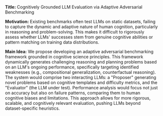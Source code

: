 **Title:** Cognitively Grounded LLM Evaluation via Adaptive Adversarial Benchmarking

**Motivation:** Existing benchmarks often test LLMs on static datasets, failing to capture the dynamic and adaptive nature of human cognition, particularly in reasoning and problem-solving. This makes it difficult to rigorously assess whether LLMs' successes stem from genuine cognitive abilities or pattern matching on training data distributions.

**Main Idea:** We propose developing an adaptive adversarial benchmarking framework grounded in cognitive science principles. This framework dynamically generates challenging reasoning and planning problems based on an LLM's ongoing performance, specifically targeting identified weaknesses (e.g., compositional generalization, counterfactual reasoning). The system would comprise two interacting LLMs: a "Proposer" generating novel problems based on cognitive templates and difficulty metrics, and the "Evaluator" (the LLM under test). Performance analysis would focus not just on accuracy but also on failure patterns, comparing them to human cognitive biases and limitations. This approach allows for more rigorous, scalable, and cognitively relevant evaluation, pushing LLMs beyond dataset-specific heuristics.